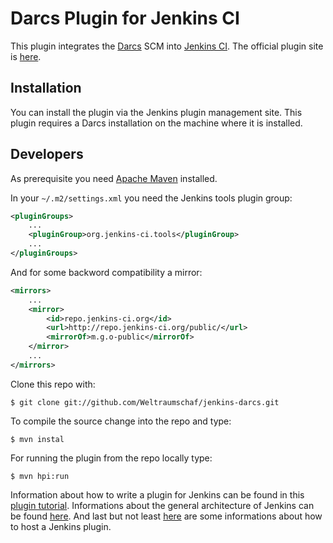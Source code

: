 # Darcs Plugin for Jenkins CI

This plugin integrates the [Darcs][1] SCM into [Jenkins CI][2]. The official plugin site
is [here][3].

## Installation

You can install the plugin via the Jenkins plugin management site. This plugin requires a
Darcs installation on the machine where it is installed.

## Developers

As prerequisite you need [Apache Maven][4] installed.

In your `~/.m2/settings.xml` you need the Jenkins tools plugin group:

```XML
<pluginGroups>
    ...
    <pluginGroup>org.jenkins-ci.tools</pluginGroup>
    ...
</pluginGroups>
```

And for some backword compatibility a mirror:

```XML
<mirrors>
    ...
    <mirror>
        <id>repo.jenkins-ci.org</id>
        <url>http://repo.jenkins-ci.org/public/</url>
        <mirrorOf>m.g.o-public</mirrorOf>
    </mirror>
    ...
</mirrors>
```

Clone this repo with:

    $ git clone git://github.com/Weltraumschaf/jenkins-darcs.git

To compile the source change into the repo and type:

    $ mvn instal

For running the plugin from the repo locally type:

    $ mvn hpi:run

Information about how to write a plugin for Jenkins can be found in this [plugin tutorial][5].
Informations about the general architecture of Jenkins can be found [here][6]. And last but not
least [here][7] are some informations about how to host a Jenkins plugin.

[1]: http://darcs.net/
[2]: http://www.jenkins-ci.org/
[3]: http://wiki.jenkins-ci.org/display/JENKINS/Darcs+Plugin
[4]: http://maven.apache.org/
[5]: https://wiki.jenkins-ci.org/display/JENKINS/Plugin+tutorial
[6]: https://wiki.jenkins-ci.org/display/JENKINS/Architecture
[7]: https://wiki.jenkins-ci.org/display/JENKINS/Hosting+Plugins
